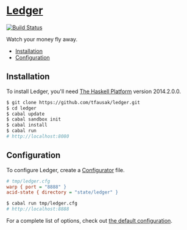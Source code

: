 # [Ledger][1]

[![Build Status][2]][3]

Watch your money fly away.

- [Installation](#installation)
- [Configuration](#configuration)

## Installation

To install Ledger, you'll need [The Haskell Platform][4] version 2014.2.0.0.

``` sh
$ git clone https://github.com/tfausak/ledger.git
$ cd ledger
$ cabal update
$ cabal sandbox init
$ cabal install
$ cabal run
# http://localhost:8080
```

## Configuration

To configure Ledger, create a [Configurator][5] file.

``` cfg
# tmp/ledger.cfg
warp { port = "8888" }
acid-state { directory = "state/ledger" }
```

``` sh
$ cabal run tmp/ledger.cfg
# http://localhost:8888
```

For a complete list of options, check out [the default configuration][6].

[1]: https://github.com/tfausak/ledger
[2]: https://travis-ci.org/tfausak/ledger.svg?branch=master
[3]: https://travis-ci.org/tfausak/ledger
[4]: https://www.haskell.org/platform/
[5]: https://github.com/bos/configurator
[6]: data/ledger.cfg
